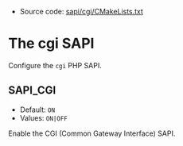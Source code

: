 <!-- This is auto-generated file. -->
* Source code: [sapi/cgi/CMakeLists.txt](https://github.com/petk/php-build-system/blob/master/cmake/sapi/cgi/CMakeLists.txt)

# The cgi SAPI

Configure the `cgi` PHP SAPI.

## SAPI_CGI

* Default: `ON`
* Values: `ON|OFF`

Enable the CGI (Common Gateway Interface) SAPI.

